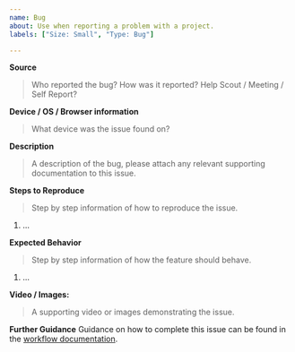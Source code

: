 ```yaml
---
name: Bug
about: Use when reporting a problem with a project.
labels: ["Size: Small", "Type: Bug"]

---
```

**Source**
> Who reported the bug? How was it reported? Help Scout / Meeting / Self Report?

**Device / OS / Browser information**
> What device was the issue found on?

**Description**
> A description of the bug, please attach any relevant supporting documentation to this issue.

**Steps to Reproduce**
> Step by step information of how to reproduce the issue.

1. ...

**Expected Behavior**
> Step by step information of how the feature should behave.

1. ...

**Video / Images:**
> A supporting video or images demonstrating the issue.

**Further Guidance**
Guidance on how to complete this issue can be found in the [workflow documentation](https://docs.google.com/document/d/1moNJzYNOvxSfztw1Ew6ztOCayDk67fQbQPkG-RNLhGI/edit).
